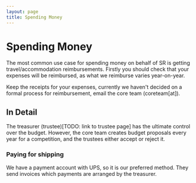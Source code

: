 ```yaml
---
layout: page
title: Spending Money
---
```


Spending Money
==============

The most common use case for spending money on behalf of SR is getting travel/accommodation reimbursements. Firstly you should check that your expenses will be reimbursed, as what we reimburse varies year-on-year. 

Keep the receipts for your expenses, currently we haven't decided on a formal process for reimbursement, email the core team (coreteam[at]).

## In Detail

The treasurer (trustee)[TODO: link to trustee page] has the ultimate control over the budget. However, the core team creates budget proposals every year for a competition, and the trustees either accept or reject it.

### Paying for shipping

We have a payment account with UPS, so it is our preferred method. They send invoices which payments are arranged by the treasurer.